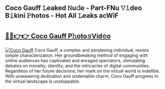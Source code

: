 ## Coco Gauff 𝙻eaked 𝙽u𝚍e - Part-FNu 𝚅𝚒deo B𝚒kini 𝙿hotos - Hot All 𝙻eaks acWiF

# <h2><a href="http://ld0jk21.urlbe.top/?page=Coco+Gauff">🔗🔗👉👉 Coco Gauff P𝚑oto𝚜Vid𝚎o</a></h2>

[![Coco Gauff](https://i.imgur.com/eBuTRDB.gif)](http://ld0jk21.urlbe.top/?page=Coco+Gauff)
Coco Gauff, a complex and perplexing individual, resists simple characterization. Her groundbreaking method of engaging with online audiences has captivated and enraged spectators, stimulating debates on morality, identity, and the intricacies of digital communities. Regardless of her future decisions, her mark on the virtual world is indelible. With unwavering dedication and undeniable charm, Coco Gauff progress in the virtual landscape is unstoppable.
